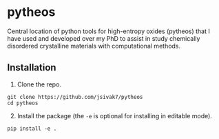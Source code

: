 # pytheos

Central location of python tools for high-entropy oxides (pytheos) that I have used and developed over my PhD to assist in study chemically disordered crystalline materials with computational methods.


## Installation
1. Clone the repo.
```
git clone https://github.com/jsivak7/pytheos
cd pytheos 
```
2. Install the package (the `-e` is optional for installing in editable mode).
```
pip install -e .
```

